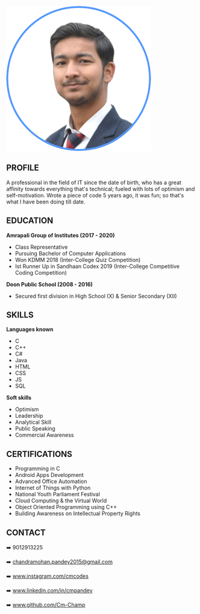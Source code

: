 ![](photo_png.png)

## PROFILE

A professional in the field of IT since the date of birth, who has a great affinity towards everything that's technical; fueled with lots of optimism and self-motivation. Wrote a piece of code 5 years ago, it was fun; so that's what I have been doing till date.


## EDUCATION

**Amrapali Group of Institutes (2017 - 2020)**
- Class Representative
- Pursuing Bachelor of Computer Applications
- Won KDMM 2018 (Inter-College Quiz Competition)
- Ist Runner Up in Sandhaan Codex 2019 (Inter-College Competitive Coding Competition)

**Doon Public School (2008 - 2016)**

- Secured first division in High School (X) & Senior Secondary (XII)


## SKILLS

**Languages known**
- C
- C++
- C#
- Java
- HTML
- CSS
- JS
- SQL

**Soft skills**
- Optimism
- Leadership
- Analytical Skill
- Public Speaking
- Commercial Awareness


## CERTIFICATIONS

- Programming in C
- Android Apps Development
- Advanced Office Automation
- Internet of Things with Python
- National Youth Parliament Festival
- Cloud Computing & the Virtual World
- Object Oriented Programming using C++
- Building Awareness on Intellectual Property Rights


## CONTACT

➡️   9012913225

➡️   chandramohan.pandey2015@gmail.com

➡️   www.instagram.com/cmcodes

➡️   www.linkedin.com/in/cmpandey

➡️   www.github.com/Cm-Champ
